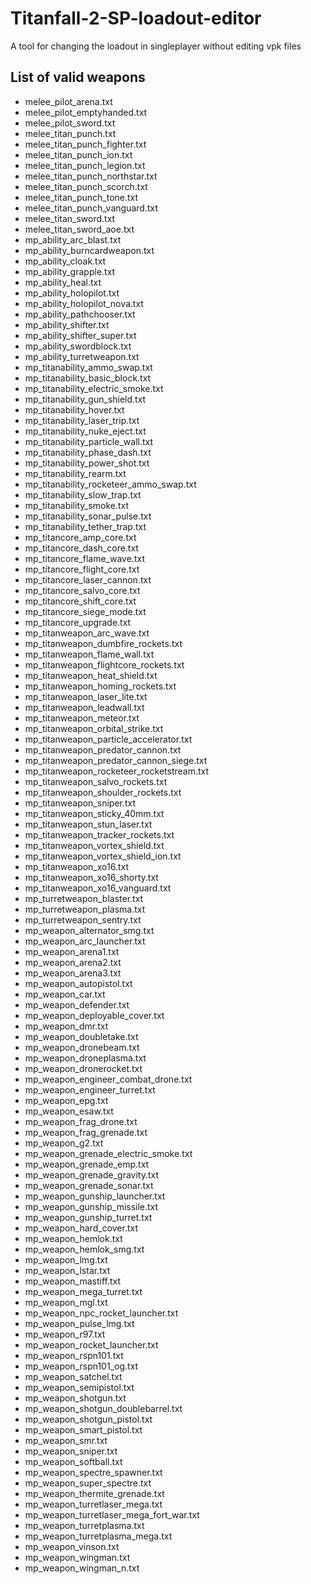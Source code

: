 # Titanfall-2-SP-loadout-editor

A tool for changing the loadout in singleplayer without editing vpk files

## List of valid weapons

* melee_pilot_arena.txt
* melee_pilot_emptyhanded.txt
* melee_pilot_sword.txt
* melee_titan_punch.txt
* melee_titan_punch_fighter.txt
* melee_titan_punch_ion.txt
* melee_titan_punch_legion.txt
* melee_titan_punch_northstar.txt
* melee_titan_punch_scorch.txt
* melee_titan_punch_tone.txt
* melee_titan_punch_vanguard.txt
* melee_titan_sword.txt
* melee_titan_sword_aoe.txt
* mp_ability_arc_blast.txt
* mp_ability_burncardweapon.txt
* mp_ability_cloak.txt
* mp_ability_grapple.txt
* mp_ability_heal.txt
* mp_ability_holopilot.txt
* mp_ability_holopilot_nova.txt
* mp_ability_pathchooser.txt
* mp_ability_shifter.txt
* mp_ability_shifter_super.txt
* mp_ability_swordblock.txt
* mp_ability_turretweapon.txt
* mp_titanability_ammo_swap.txt
* mp_titanability_basic_block.txt
* mp_titanability_electric_smoke.txt
* mp_titanability_gun_shield.txt
* mp_titanability_hover.txt
* mp_titanability_laser_trip.txt
* mp_titanability_nuke_eject.txt
* mp_titanability_particle_wall.txt
* mp_titanability_phase_dash.txt
* mp_titanability_power_shot.txt
* mp_titanability_rearm.txt
* mp_titanability_rocketeer_ammo_swap.txt
* mp_titanability_slow_trap.txt
* mp_titanability_smoke.txt
* mp_titanability_sonar_pulse.txt
* mp_titanability_tether_trap.txt
* mp_titancore_amp_core.txt
* mp_titancore_dash_core.txt
* mp_titancore_flame_wave.txt
* mp_titancore_flight_core.txt
* mp_titancore_laser_cannon.txt
* mp_titancore_salvo_core.txt
* mp_titancore_shift_core.txt
* mp_titancore_siege_mode.txt
* mp_titancore_upgrade.txt
* mp_titanweapon_arc_wave.txt
* mp_titanweapon_dumbfire_rockets.txt
* mp_titanweapon_flame_wall.txt
* mp_titanweapon_flightcore_rockets.txt
* mp_titanweapon_heat_shield.txt
* mp_titanweapon_homing_rockets.txt
* mp_titanweapon_laser_lite.txt
* mp_titanweapon_leadwall.txt
* mp_titanweapon_meteor.txt
* mp_titanweapon_orbital_strike.txt
* mp_titanweapon_particle_accelerator.txt
* mp_titanweapon_predator_cannon.txt
* mp_titanweapon_predator_cannon_siege.txt
* mp_titanweapon_rocketeer_rocketstream.txt
* mp_titanweapon_salvo_rockets.txt
* mp_titanweapon_shoulder_rockets.txt
* mp_titanweapon_sniper.txt
* mp_titanweapon_sticky_40mm.txt
* mp_titanweapon_stun_laser.txt
* mp_titanweapon_tracker_rockets.txt
* mp_titanweapon_vortex_shield.txt
* mp_titanweapon_vortex_shield_ion.txt
* mp_titanweapon_xo16.txt
* mp_titanweapon_xo16_shorty.txt
* mp_titanweapon_xo16_vanguard.txt
* mp_turretweapon_blaster.txt
* mp_turretweapon_plasma.txt
* mp_turretweapon_sentry.txt
* mp_weapon_alternator_smg.txt
* mp_weapon_arc_launcher.txt
* mp_weapon_arena1.txt
* mp_weapon_arena2.txt
* mp_weapon_arena3.txt
* mp_weapon_autopistol.txt
* mp_weapon_car.txt
* mp_weapon_defender.txt
* mp_weapon_deployable_cover.txt
* mp_weapon_dmr.txt
* mp_weapon_doubletake.txt
* mp_weapon_dronebeam.txt
* mp_weapon_droneplasma.txt
* mp_weapon_dronerocket.txt
* mp_weapon_engineer_combat_drone.txt
* mp_weapon_engineer_turret.txt
* mp_weapon_epg.txt
* mp_weapon_esaw.txt
* mp_weapon_frag_drone.txt
* mp_weapon_frag_grenade.txt
* mp_weapon_g2.txt
* mp_weapon_grenade_electric_smoke.txt
* mp_weapon_grenade_emp.txt
* mp_weapon_grenade_gravity.txt
* mp_weapon_grenade_sonar.txt
* mp_weapon_gunship_launcher.txt
* mp_weapon_gunship_missile.txt
* mp_weapon_gunship_turret.txt
* mp_weapon_hard_cover.txt
* mp_weapon_hemlok.txt
* mp_weapon_hemlok_smg.txt
* mp_weapon_lmg.txt
* mp_weapon_lstar.txt
* mp_weapon_mastiff.txt
* mp_weapon_mega_turret.txt
* mp_weapon_mgl.txt
* mp_weapon_npc_rocket_launcher.txt
* mp_weapon_pulse_lmg.txt
* mp_weapon_r97.txt
* mp_weapon_rocket_launcher.txt
* mp_weapon_rspn101.txt
* mp_weapon_rspn101_og.txt
* mp_weapon_satchel.txt
* mp_weapon_semipistol.txt
* mp_weapon_shotgun.txt
* mp_weapon_shotgun_doublebarrel.txt
* mp_weapon_shotgun_pistol.txt
* mp_weapon_smart_pistol.txt
* mp_weapon_smr.txt
* mp_weapon_sniper.txt
* mp_weapon_softball.txt
* mp_weapon_spectre_spawner.txt
* mp_weapon_super_spectre.txt
* mp_weapon_thermite_grenade.txt
* mp_weapon_turretlaser_mega.txt
* mp_weapon_turretlaser_mega_fort_war.txt
* mp_weapon_turretplasma.txt
* mp_weapon_turretplasma_mega.txt
* mp_weapon_vinson.txt
* mp_weapon_wingman.txt
* mp_weapon_wingman_n.txt
